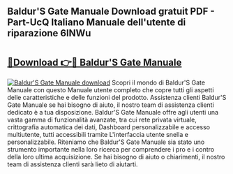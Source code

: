 ## Baldur'S Gate Manuale Download gratuit PDF - Part-UcQ Italiano Manuale dell'utente di riparazione 6lNWu

# <h2><a href="http://dfe00vf.blite.top/?on=Baldur%27S+Gate+Manuale">🔗Download 👉🔴 Baldur'S Gate Manuale</a></h2>

[![Baldur'S Gate Manuale download](https://i.imgur.com/lujVjoI.png)](http://dfe00vf.blite.top/?on=Baldur%27S+Gate+Manuale)
Scopri il mondo di Baldur'S Gate Manuale con questo Manuale utente completo che copre tutti gli aspetti delle caratteristiche e delle funzioni del prodotto. Assistenza clienti Baldur'S Gate Manuale se hai bisogno di aiuto, il nostro team di assistenza clienti dedicato è a tua disposizione. Baldur'S Gate Manuale offre agli utenti una vasta gamma di funzionalità avanzate, tra cui rete privata virtuale, crittografia automatica dei dati, Dashboard personalizzabile e accesso multiutente, tutti accessibili tramite L'interfaccia utente snella e personalizzabile. Riteniamo che Baldur'S Gate Manuale sia stato uno strumento importante nella loro ricerca per comprendere i pro e i contro della loro ultima acquisizione. Se hai bisogno di aiuto o chiarimenti, il nostro team di assistenza clienti sarà lieto di aiutarti.
